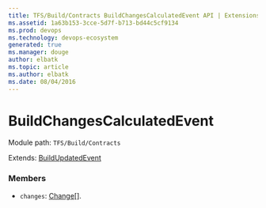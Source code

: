 ```yaml
---
title: TFS/Build/Contracts BuildChangesCalculatedEvent API | Extensions for Visual Studio Team Services
ms.assetid: 1a63b153-3cce-5d7f-b713-bd44c5cf9134
ms.prod: devops
ms.technology: devops-ecosystem
generated: true
ms.manager: douge
author: elbatk
ms.topic: article
ms.author: elbatk
ms.date: 08/04/2016
---
```


# BuildChangesCalculatedEvent

Module path: `TFS/Build/Contracts`

Extends: [BuildUpdatedEvent](./BuildUpdatedEvent.md)

### Members

* `changes`: [Change](./Change.md)[]. 

